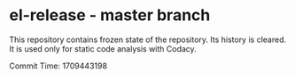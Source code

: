# el-release - master branch

This repository contains frozen state of the repository.
Its history is cleared. It is used only for static code
analysis with Codacy.

Commit Time: 1709443198